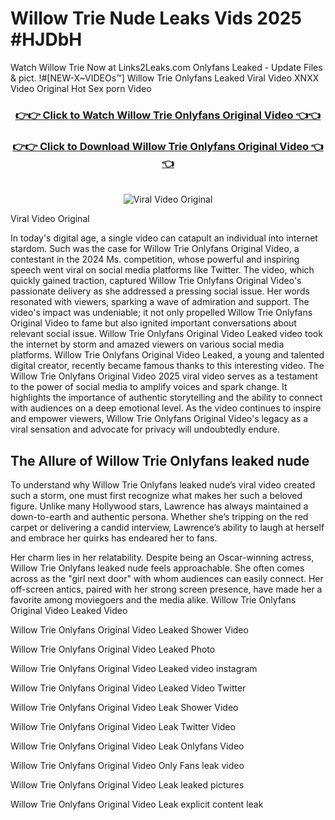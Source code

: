 # Willow Trie Nude Leaks Vids 2025 #HJDbH

Watch Willow Trie Now at Links2Leaks.com Onlyfans Leaked - Update Files & pict. !#[NEW-X~VIDEOs™] Willow Trie Onlyfans Leaked Viral Video XNXX Video Original Hot Sex porn Video
<br>
<div align="center">
<h3><a href="https://links2leaks.com/willowtrie" rel="nofollow">👉👉 Click to Watch Willow Trie Onlyfans Original Video 👈👈</a></h3>
<h3><a href="https://links2leaks.com/willowtrie" rel="nofollow">👉👉 Click to Download Willow Trie Onlyfans Original Video 👈👈</a></h3>
<br>
<a href="https://links2leaks.com/willowtrie" rel="nofollow"><img src="https://i.ibb.co/Gkj2r4b/banner.png" alt="Viral Video Original" style="max-width: 100%; display: inline-block;" data-target="animated-image.originalImage"></a>
</div>

Viral Video Original

In today's digital age, a single video can catapult an individual into internet stardom. Such was the case for Willow Trie Onlyfans Original Video, a contestant in the 2024 Ms. competition, whose powerful and inspiring speech went viral on social media platforms like Twitter.
The video, which quickly gained traction, captured Willow Trie Onlyfans Original Video's passionate delivery as she addressed a pressing social issue. Her words resonated with viewers, sparking a wave of admiration and support. The video's impact was undeniable; it not only propelled Willow Trie Onlyfans Original Video to fame but also ignited important conversations about relevant social issue.
Willow Trie Onlyfans Original Video Leaked video took the internet by storm and amazed viewers on various social media platforms. Willow Trie Onlyfans Original Video Leaked, a young and talented digital creator, recently became famous thanks to this interesting video.
The Willow Trie Onlyfans Original Video 2025 viral video serves as a testament to the power of social media to amplify voices and spark change. It highlights the importance of authentic storytelling and the ability to connect with audiences on a deep emotional level. As the video continues to inspire and empower viewers, Willow Trie Onlyfans Original Video's legacy as a viral sensation and advocate for privacy will undoubtedly endure.

<h2>The Allure of Willow Trie Onlyfans leaked nude</h2>


To understand why Willow Trie Onlyfans leaked nude’s viral video created such a storm, one must first recognize what makes her such a beloved figure. Unlike many Hollywood stars, Lawrence has always maintained a down-to-earth and authentic persona. Whether she’s tripping on the red carpet or delivering a candid interview, Lawrence’s ability to laugh at herself and embrace her quirks has endeared her to fans.

Her charm lies in her relatability. Despite being an Oscar-winning actress, Willow Trie Onlyfans leaked nude feels approachable. She often comes across as the "girl next door" with whom audiences can easily connect. Her off-screen antics, paired with her strong screen presence, have made her a favorite among moviegoers and the media alike.
Willow Trie Onlyfans Original Video Leaked Video

Willow Trie Onlyfans Original Video Leaked Shower Video

Willow Trie Onlyfans Original Video Leaked Photo

Willow Trie Onlyfans Original Video Leaked video instagram

Willow Trie Onlyfans Original Video Leaked Video Twitter

Willow Trie Onlyfans Original Video Leak Shower Video

Willow Trie Onlyfans Original Video Leak Twitter Video

Willow Trie Onlyfans Original Video Leak Onlyfans Video

Willow Trie Onlyfans Original Video Only Fans leak video

Willow Trie Onlyfans Original Video Leak leaked pictures

Willow Trie Onlyfans Original Video Leak explicit content leak